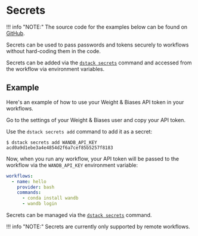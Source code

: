 # Secrets

!!! info "NOTE:"
    The source code for the examples below can be found on [GitHub](https://github.com/dstackai/dstack-examples).

Secrets can be used to pass passwords and tokens securely to workflows without hard-coding them in the code.

Secrets can be added via the [`dstack secrets`](../reference/cli/secrets.md) command and accessed from the workflow
via environment variables. 

[//]: # (or in the YAML via `${{ secrets.SECRET_NAME }}` markup.)

## Example

Here's an example of how to use your Weight & Biases API token in your workflows. 

Go to the settings of your Weight & Biases user and copy your API token. 

Use the `dstack secrets add` command to add it as a secret:

<div class="termy">

```shell
$ dstack secrets add WANDB_API_KEY acd0a9d1ebe3a4e4854d2f6a7cef85b5257f8183
```

</div>

Now, when you run any workflow, your API token will be passed to the workflow 
via the `WANDB_API_KEY` environment variable:

<div editor-title=".dstack/workflows/secrets.yaml"> 

```yaml
workflows:
  - name: hello
    provider: bash
    commands:
      - conda install wandb
      - wandb login
```

</div>

Secrets can be managed via the [`dstack secrets`](../reference/cli/secrets.md#dstack-secrets-add) command.

!!! info "NOTE:"
    Secrets are currently only supported by remote workflows.